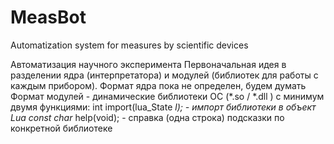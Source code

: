 # MeasBot
Automatization system for measures by scientific devices

Автоматизация научного эксперимента
Первоначальная идея в разделении ядра (интерпретатора) и модулей (библиотек для работы с каждым прибором).
Формат ядра пока не определен, будем думать
Формат модулей - динамические библиотеки ОС (*.so / *.dll ) с минимум двумя функциями:
  int import(lua_State *l); - импорт библиотеки в объект Lua
  const char* help(void); - справка (одна строка) подсказки по конкретной библиотеке
